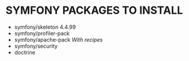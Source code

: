 # SYMFONY PACKAGES TO INSTALL #

*	symfony/skeleton 4.4.99
*	symfony/profiler-pack
*	symfony/apache-pack *With recipes*
*	symfony/security
*	doctrine
